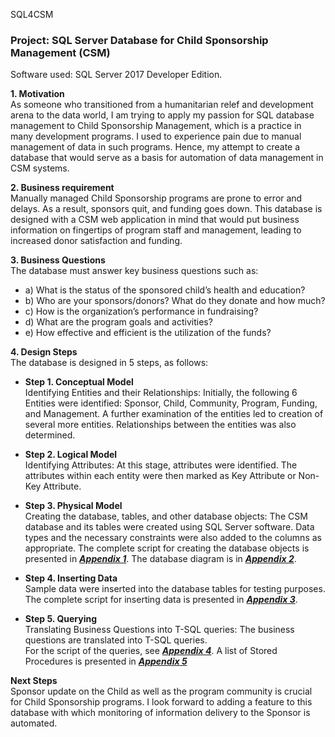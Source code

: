 SQL4CSM
### Project: 	SQL Server Database for Child Sponsorship Management (CSM)
Software used: 	SQL Server 2017 Developer Edition.<br />

<b>1.	Motivation</b> <br />
As someone who transitioned from a humanitarian relef and development arena to the data world, I am trying to apply my passion for SQL database management to Child Sponsorship Management, which is a practice in many development programs. I used to experience pain due to manual management of data in such programs. Hence, my attempt to create a database that would serve as a basis for automation of data management in CSM systems.<br />

<b>2.	Business requirement</b> <br /> 
Manually managed Child Sponsorship programs are prone to error and delays. As a result, sponsors quit, and funding goes down. This database is designed with a CSM web application in mind that would put business information on fingertips of program staff and management, leading to increased donor satisfaction and funding. <br />

<b>3.	Business Questions</b> <br /> 
The database must answer key business questions such as:<br />
- a) What is the status of the sponsored child’s health and education?<br />
- b) Who are your sponsors/donors? What do they donate and how much?<br />
- c) How is the organization’s performance in fundraising?<br />
- d) What are the program goals and activities?<br />
- e) How effective and efficient is the utilization of the funds?<br />

<b>4.	Design Steps</b> <br /> The database is designed in 5 steps, as follows:<br />

- <b>Step 1. Conceptual Model </b> <br /> Identifying Entities and their Relationships: Initially, the following 6 Entities were identified: Sponsor, Child, Community, Program, Funding, and Management. A further examination of the entities led to creation of several more entities. Relationships between the entities was also determined.<br />

- <b>Step 2. Logical Model </b> <br /> Identifying Attributes: At this stage, attributes were identified. The attributes within each entity were then marked as Key Attribute or Non-Key Attribute.<br />

- <b>Step 3. Physical Model </b> <br /> Creating the database, tables, and other database objects: The CSM database and its tables were created using SQL Server software. Data types and the necessary constraints were also added to the columns as appropriate. The complete script for creating the database objects is presented in <b>*[Appendix 1](https://github.com/tsegayeh/SQL4CSM/blob/main/Appendix%201.%20Create%20Database%2C%20Tables.sql)*</b>.
The database diagram is in <b>*[Appendix 2](https://github.com/tsegayeh/SQL4CSM/blob/main/Appendix%202.%20Database%20Diagram.PNG)*</b>.<br />

- <b>Step 4. Inserting Data </b> <br /> Sample data were inserted into the database tables for testing purposes. <br />
The complete script for inserting data is presented in <b>*[Appendix 3](https://github.com/tsegayeh/SQL4CSM/blob/main/Appendix%203.%20Inserting%20Sample%20Data.sql)*</b>. <br />

- <b>Step 5. Querying</b> <br /> Translating Business Questions into T-SQL queries: The business questions are translated into T-SQL queries. <br />
For the script of the queries, see <b>*[Appendix 4](https://github.com/tsegayeh/SQL4CSM/blob/main/Appendix%204.%20Developing%20Queries.sql)*</b>. A list of Stored Procedures is presented in <b>*[Appendix 5](https://github.com/tsegayeh/SQL4CSM/blob/main/Appendix%205.%20Answering%20Business%20Questions.sql)</b>*

<b>Next Steps</b><br /> Sponsor update on the Child as well as the program community is crucial for Child Sponsorship programs. I look forward to adding a feature to this database with which monitoring of information delivery to the Sponsor is automated.
